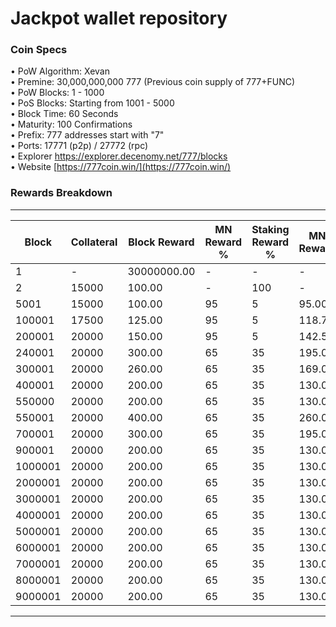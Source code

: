 
Jackpot wallet repository
=====================================

### Coin Specs

• PoW Algorithm: Xevan   
• Premine: 30,000,000,000 777 (Previous coin supply of 777+FUNC)   
• PoW Blocks: 1 - 1000   
• PoS Blocks: Starting from 1001 - 5000  
• Block Time: 60 Seconds   
• Maturity: 100 Confirmations   
• Prefix: 777 addresses start with "7"   
• Ports: 17771 (p2p) / 27772 (rpc)  
• Explorer https://explorer.decenomy.net/777/blocks   
• Website [https://777coin.win/](https://777coin.win/)

### Rewards Breakdown

---

| Block   | Collateral | Block Reward | MN Reward % | Staking Reward % | MN Reward | Staker Reward | roi 40% | roi 50% | roi 60% | roi 70% | coin supply |
|---------|------------|--------------|-------------|------------------|-----------|---------------|---------|---------|---------|---------|-------------|
| 1       | \-         | 30000000.00  | \-          | \-               | \-        | \-            | \-      | \-      | \-      | \-      | 30M         |
| 2       | 15000      | 100.00       | \-          | 100              | \-        | 100.00        | \-      | \-      | \-      | \-      | 30M         |
| 5001    | 15000      | 100.00       | 95          | 5                | 95.00     | 5.00          | 409.28  | 327.42  | 272.85  | 233.87  | 31M         |
| 100001  | 17500      | 125.00       | 95          | 5                | 118.75    | 6.25          | 390.09  | 312.07  | 260.06  | 222.91  | 40M         |
| 200001  | 20000      | 150.00       | 95          | 5                | 142.50    | 7.50          | 356.66  | 285.33  | 237.77  | 203.80  | 53M         |
| 240001  | 20000      | 300.00       | 65          | 35               | 195.00    | 105.00        | 438.00  | 350.40  | 292.00  | 250.28  | 59M         |
| 300001  | 20000      | 260.00       | 65          | 35               | 169.00    | 91.00         | 290.28  | 232.23  | 193.52  | 165.88  | 77M         |
| 400001  | 20000      | 200.00       | 65          | 35               | 130.00    | 70.00         | 166.65  | 133.32  | 111.10  | 95.23   | 103M        |
| 550000  | 20000      | 200.00       | 65          | 35               | 130.00    | 70.00         | 128.92  | 103.14  | 85.95   | 73.67   | 132M        |
| 550001  | 20000      | 400.00       | 65          | 35               | 260.00    | 140.00        | 205.19  | 164.15  | 136.79  | 117.25  | 167M        |
| 700001  | 20000      | 300.00       | 65          | 35               | 195.00    | 105.00        | 113.13  | 90.50   | 75.42   | 64.64   | 227M        |
| 900001  | 20000      | 200.00       | 65          | 35               | 130.00    | 70.00         | 59.62   | 47.70   | 39.75   | 34.07   | 287M        |
| 1000001 | 20000      | 200.00       | 65          | 35               | 130.00    | 70.00         | 55.73   | 44.59   | 37.15   | 31.85   | 307M        |
| 2000001 | 20000      | 200.00       | 65          | 35               | 130.00    | 70.00         | 33.73   | 26.98   | 22.48   | 19.27   | 507M        |
| 3000001 | 20000      | 200.00       | 65          | 35               | 130.00    | 70.00         | 24.18   | 19.34   | 16.12   | 13.82   | 707M        |
| 4000001 | 20000      | 200.00       | 65          | 35               | 130.00    | 70.00         | 18.84   | 15.08   | 12.56   | 10.77   | 907M        |
| 5000001 | 20000      | 200.00       | 65          | 35               | 130.00    | 70.00         | 15.44   | 12.35   | 10.29   | 8.82    | 1107M       |
| 6000001 | 20000      | 200.00       | 65          | 35               | 130.00    | 70.00         | 13.07   | 10.46   | 8.72    | 7.47    | 1307M       |
| 7000001 | 20000      | 200.00       | 65          | 35               | 130.00    | 70.00         | 11.34   | 9.07    | 7.56    | 6.48    | 1507M       |
| 8000001 | 20000      | 200.00       | 65          | 35               | 130.00    | 70.00         | 10.01   | 8.01    | 6.67    | 5.72    | 1707M       |
| 9000001 | 20000      | 200.00       | 65          | 35               | 130.00    | 70.00         | 8.96    | 7.17    | 5.97    | 5.12    | 1907M       |

---

